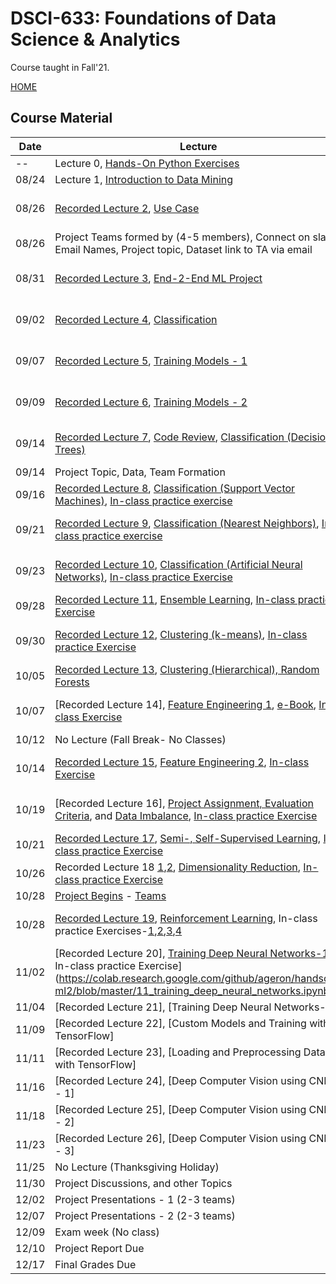 # DSCI-633: Foundations of Data Science & Analytics
Course taught in Fall'21.

[HOME](https://github.com/aiforsec/RIT-DSCI-633-FDS)
## Course Material
| Date | Lecture | Assignment/Quiz | Due Date | 
|-------|----------|--------------------------|----------|
| -- |Lecture 0, [Hands-On Python Exercises](https://github.com/aiforsec/RIT-DSCI-633-FDS/blob/main/Syllabus/Lecture00) | n/a | n/a |
| 08/24 |Lecture 1, [Introduction to Data Mining](https://github.com/aiforsec/RIT-DSCI-633-FDS/blob/main/Syllabus/Lecture01/Lec01.pptx) | n/a | n/a |
| 08/26 |[Recorded Lecture 2](https://rit.zoom.us/rec/share/KzqVMPFxiQuyh5gc_082lpMAbuq_l0qBFWq5J-IhcEqSFJDH4JGW9NsujsPNL7Bh.EwV9roO3NykOJwU9), [Use Case](https://github.com/aiforsec/RIT-DSCI-633-FDS/blob/main/Syllabus/Lecture02/Lec02_CaseStudy.pptx) | Assignment 1 added to myCourses | 07:59a, 08/31/21 EST |
| 08/26 | Project Teams formed by (4-5 members), Connect on slack. Email Names, Project topic, Dataset link to TA via email| | |08:00a-9:15a, 09/14/21|
| 08/31 | [Recorded Lecture 3](https://rit.zoom.us/rec/share/4DVf39c6gjH8B8Eoagsy_UQkL_1bDPVrL1B9HnRiEDQxIrgrd90PhdIL7tL4TV-b.25eVdTjxCAgEBV2s), [End-2-End ML Project](https://github.com/aiforsec/RIT-DSCI-633-FDS/blob/main/Syllabus/Lecture03/Lec03.pptx) | Pop-Quiz 1 added on myCourses | end of class |
| 09/02 | [Recorded Lecture 4](https://rit.zoom.us/rec/share/j8UE8RdCwzxM8HVG7QUKX1OF3RId-Keh2EjYzI8mENjQ8noNzDS3w6NqMKuhxN2v.wFYyMkjVhxn69uL7), [Classification](https://github.com/aiforsec/RIT-DSCI-633-FDS/blob/main/Syllabus/Lecture04/Lec04.pptx) | [Assignment 2](https://github.com/aiforsec/RIT-DSCI-633-FDS/blob/main/Assignments/DSCI_633_Assignment_02.ipynb)| 07:59a, 09/09/21 EST |
| 09/07 | [Recorded Lecture 5](https://rit.zoom.us/rec/share/sg2OBJLR7y509xWgQC013-yUMtyB3mCSahbMkhujXkYfAtdRzSSnY-DYDU0kOCpi.se7U0xAlD_gyzp99), [Training Models - 1](https://github.com/aiforsec/RIT-DSCI-633-FDS/blob/main/Syllabus/Lecture05/Lec05.pptx) | Pop-Quiz 2 added on myCourses | end of class |
| 09/09 | [Recorded Lecture 6](https://rit.zoom.us/rec/share/6S3pqSOUVjs9Kl2TETcG2yRgYH7XYY2_KQIXUKX_LPMEdS9kAeRSzWREhV6E6alT.a_BgCdhNKWe2mMAT), [Training Models - 2](https://github.com/aiforsec/RIT-DSCI-633-FDS/blob/main/Syllabus/Lecture06/Lec06.pptx)| Assignment 3 added to myCourses| 07:59a, 09/21/21 EST|
| 09/14 | [Recorded Lecture 7](https://rit.zoom.us/rec/share/JN5HxR3Nxb_DFTKRP3fPRzvkCizUPQXQDqQgpZTRiWvrVyi8ETeJ651LQytiaGyf.LuVvmC0ZhqHyu6KO), [Code Review](https://colab.research.google.com/drive/1OeCEehWMxfewphB0yW8VG_d0XA5YdBAZ?usp=sharing), [Classification (Decision Trees)](https://github.com/aiforsec/RIT-DSCI-633-FDS/blob/main/Syllabus/Lecture07/Lec07.pptx) | Pop-Quiz 3 added to mycourses| end of class|
| 09/14 | Project Topic, Data, Team Formation| | |
| 09/16 | [Recorded Lecture 8](https://rit.zoom.us/rec/share/MOLRuKmOCSL_IkW1qKDEgRwYbzoK26WFWuUbPxG0xq3Ptv7U00yOr1aT7ZJ7TPOD.v4lbc-zD12140fR0), [Classification (Support Vector Machines)](https://github.com/aiforsec/RIT-DSCI-633-FDS/blob/main/Syllabus/Lecture08/Lec08.pptx), [In-class practice exercise](https://colab.research.google.com/drive/1rSxaLafk_2bIWjTpEW5u2V8VeCbpjRTn?usp=sharing)| | |
| 09/21 | [Recorded Lecture 9](https://rit.zoom.us/rec/share/i7zePTfWZVK04_RNN8WW2ziwMjWDJcQNGqIFpy1mxZFKfaMJ36ri_qXySUwCiyEl.Hpl4cYnFZ31mmfXv), [Classification (Nearest Neighbors)](https://github.com/aiforsec/RIT-DSCI-633-FDS/blob/main/Syllabus/Lecture09/Lec09.pptx), [In-class practice exercise](https://colab.research.google.com/drive/1TAIm2QUcZLS8kEm15dMJfA-XLlWq1RKJ?usp=sharing)|Pop-Quiz 4 added to mycourses| end of class|
| 09/23 | [Recorded Lecture 10](https://rit.zoom.us/rec/share/zqX_NFLRLxYYawcriX8oPixeihjBE0VZ9LOMoJQa5pjeciax57Ek70dJhqx3IaOr.bPuVH2rXm2LDuIF3), [Classification (Artificial Neural Networks)](https://github.com/aiforsec/RIT-DSCI-633-FDS/blob/main/Syllabus/Lecture10/Lec10.pptx), [In-class practice Exercise](https://colab.research.google.com/drive/1unDMJ2NbjrQHV-zV9S371JxqeMMcX6br?usp=sharing) |Assignment 4 added to mycourses| Due on 11:59p 09/30|
| 09/28 | [Recorded Lecture 11](https://rit.zoom.us/rec/share/QurbcbTqXVwejm2G-RXwFIXM0aO9AioiGGiW9YEFKxpIQfsAyPohwUntlRW7ydrA.S8uJVvNGr5ncMpG5), [Ensemble Learning](https://github.com/aiforsec/RIT-DSCI-633-FDS/blob/main/Syllabus/Lecture11/Lec11.pptx), [In-class practice Exercise](https://www.kaggle.com/yassineghouzam/titanic-top-4-with-ensemble-modeling/notebook) | | |
| 09/30 | [Recorded Lecture 12](https://rit.zoom.us/rec/share/0Bp_I3iZnS1fCvlX3w2E_YFbr5IqMJwL0nurpaZjxp_v0vgpSKqkmyNxANmSqbW0.Fq7TVxDSuVBmhjLv), [Clustering (k-means)](https://github.com/aiforsec/RIT-DSCI-633-FDS/blob/main/Syllabus/Lecture12/Lec12.pptx), [In-class practice Exercise](https://www.kaggle.com/xvivancos/tutorial-clustering-wines-with-k-means)|Assignment 5 added to mycourses| Due on 11:59p 10/12|
| 10/05 | [Recorded Lecture 13](), [Clustering (Hierarchical), Random Forests]()| |
| 10/07 | [Recorded Lecture 14], [Feature Engineering 1](https://github.com/aiforsec/RIT-DSCI-633-FDS/blob/main/Syllabus/Lecture14/Lec14.pptx), [e-Book](https://www.repath.in/gallery/feature_engineering_for_machine_learning.pdf), [In-class Exercise](https://www.kaggle.com/gunesevitan/titanic-advanced-feature-engineering-tutorial) |Pop-Quiz 5 added on myCourses | end-of-class |
| 10/12 | No Lecture (Fall Break- No Classes) | | |
| 10/14 | [Recorded Lecture 15](https://rit.zoom.us/rec/share/zdqe1K_LPSSkxc_yaDcEcVITvxM6hz1sIx0oLeMXlJd80sd9xncWPOiTv6FkD5Q9.tjE3VVAs0HUyPKPV), [Feature Engineering 2](https://github.com/aiforsec/RIT-DSCI-633-FDS/blob/main/Syllabus/Lecture15/Lec15.pptx), [In-class Exercise](https://www.kaggle.com/willkoehrsen/start-here-a-gentle-introduction)|Assignment 6 added to mycourses| Due on 11:59p 10/26|
| 10/19 | [Recorded Lecture 16], [Project Assignment, Evaluation Criteria](https://github.com/aiforsec/RIT-DSCI-633-FDS/blob/main/Syllabus/Lecture16/ProjectGradingRubric.pptx), and [Data Imbalance](https://github.com/aiforsec/RIT-DSCI-633-FDS/blob/main/Syllabus/Lecture16/Lec16.pptx), [In-class practice Exercise](https://www.kaggle.com/janiobachmann/credit-fraud-dealing-with-imbalanced-datasets/notebook) |Pop-Quiz 6 added on myCourses | end-of-class|
| 10/21 | [Recorded Lecture 17](https://rit.zoom.us/rec/share/7kJW_kIXS0cDr-LCXYOi5pi0gGhh6ITWXO4d8C9ewxJSRt6-QOuACIYCrPmADtm-.ATh2wvuJqZwEr0rg), [Semi-, Self-Supervised Learning](https://github.com/aiforsec/RIT-DSCI-633-FDS/blob/main/Syllabus/Lecture17/Lec17.pptx), [In-class practice Exercise](https://www.kaggle.com/altprof/basic-semi-supervised-learning-models)| | |
| 10/26 | Recorded Lecture 18 [1](https://rit.zoom.us/rec/share/F9QnDoLOQHnlvchT2YBCbQ9AYzvGtxNsCEJ2v2RxTrWE3hkepqvyWT7a-u4crjhO.8-k5eutU90jDcJ1W),[2](https://rit.zoom.us/rec/share/1xValkFNGS-wyBeqBfFCaYXrxhT7y7s0o38E9nyfgMmlfoc2PaAAs-T3sRyWNAvy.I_wN2epIRmUdBhHh), [Dimensionality Reduction](https://github.com/aiforsec/RIT-DSCI-633-FDS/blob/main/Syllabus/Lecture18/Lec18.pptx), [In-class practice Exercise](https://www.kaggle.com/serkanpeldek/face-recognition-on-olivetti-dataset)| | |
| 10/28 | [Project Begins](https://github.com/aiforsec/RIT-DSCI-633-FDS/blob/main/Syllabus/ProjectFiles) - [Teams](https://github.com/aiforsec/RIT-DSCI-633-FDS/blob/main/Syllabus/ProjectFiles/Teams.xlsx)| | |
| 10/28 | [Recorded Lecture 19](https://rit.zoom.us/rec/share/5MVLT5eSfzvXtQskG54d38KPKpE6HzoluVwiaCA3PpiewPGuZ7fHvpH8r2_ox28U.mqdLJ3POvxsqEhPU), [Reinforcement Learning](https://github.com/aiforsec/RIT-DSCI-633-FDS/blob/main/Syllabus/Lecture19/Lec19.pptx), In-class practice Exercises-[1](https://www.kaggle.com/charel/learn-by-example-reinforcement-learning-with-gym),[2](https://www.kaggle.com/basu369victor/designing-game-ai-with-reinforcement-learning),[3](https://www.kaggle.com/yuricat/smart-geese-trained-by-reinforcement-learning),[4](https://www.kaggle.com/aithammadiabdellatif/lux-ai-reinforcement-learning)|Pop-Quiz 7 added to mycourses| end of class|
| 11/02 | [Recorded Lecture 20], [Training Deep Neural Networks-1](https://github.com/aiforsec/RIT-DSCI-633-FDS/blob/main/Syllabus/Lecture20/Lec20.pptx), In-class practice Exercise](https://colab.research.google.com/github/ageron/handson-ml2/blob/master/11_training_deep_neural_networks.ipynb)| | |
| 11/04 | [Recorded Lecture 21], [Training Deep Neural Networks-2] | | |
| 11/09 | [Recorded Lecture 22], [Custom Models and Training with TensorFlow] | | |
| 11/11 | [Recorded Lecture 23], [Loading and Preprocessing Data with TensorFlow] | | |
| 11/16 | [Recorded Lecture 24], [Deep Computer Vision using CNNs - 1] | | |
| 11/18 | [Recorded Lecture 25], [Deep Computer Vision using CNNs - 2] | | |
| 11/23 | [Recorded Lecture 26], [Deep Computer Vision using CNNs - 3] | | |
| 11/25 | No Lecture (Thanksgiving Holiday)| | |
| 11/30 | Project Discussions, and other Topics| | |
| 12/02 | Project Presentations - 1 (2-3 teams)| | |
| 12/07 | Project Presentations - 2 (2-3 teams)| | |
| 12/09 | Exam week (No class) | | |
| 12/10 | Project Report Due | | |
| 12/17 | Final Grades Due | | |
